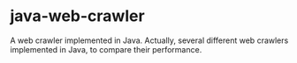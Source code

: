 java-web-crawler
================

A web crawler implemented in Java. Actually, several different web crawlers
implemented in Java, to compare their performance.
